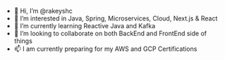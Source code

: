 - 👋 Hi, I’m @rakeyshc
- 👀 I’m interested in Java, Spring, Microservices, Cloud, Next.js & React  
- 🌱 I’m currently learning Reactive Java and Kafka
- 💞️ I’m looking to collaborate on both BackEnd and FrontEnd side of things
- 📫 I am currently preparing for my AWS and GCP Certifications

<!---
rakeyshc/rakeyshc is a ✨ special ✨ repository because its `README.md` (this file) appears on your GitHub profile.
You can click the Preview link to take a look at your changes.
--->
